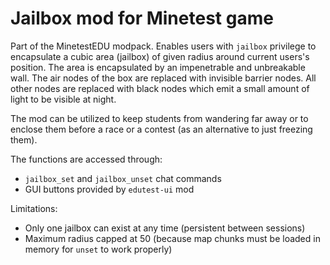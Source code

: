 # Jailbox mod for Minetest game
Part of the MinetestEDU modpack.
Enables users with `jailbox` privilege to encapsulate a cubic area (jailbox) of given radius around current users's position. The area is encapsulated by an impenetrable and unbreakable wall. The air nodes of the box are replaced with invisible barrier nodes. All other nodes are replaced with black nodes which emit a small amount of light to be visible at night.

The mod can be utilized to keep students from wandering far away or to enclose them before a race or a contest (as an alternative to just freezing them).

The functions are accessed through:
- `jailbox_set` and `jailbox_unset` chat commands
- GUI buttons provided by `edutest-ui` mod

Limitations:
- Only one jailbox can exist at any time (persistent between sessions)
- Maximum radius capped at 50 (because map chunks must be loaded in memory for `unset` to work properly)
